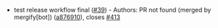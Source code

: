 * test release workflow final ([#39](https://github.com/NickChungSUSE/harvester-ui-extension/pull/39)) - Authors: PR not found (merged by mergify[bot]) ([a876910](https://github.com/NickChungSUSE/harvester-ui-extension/commit/a8769109c41292405d3eeaa175090ab152b14815)), closes [#413](https://github.com/NickChungSUSE/harvester-ui-extension/issues/413)
